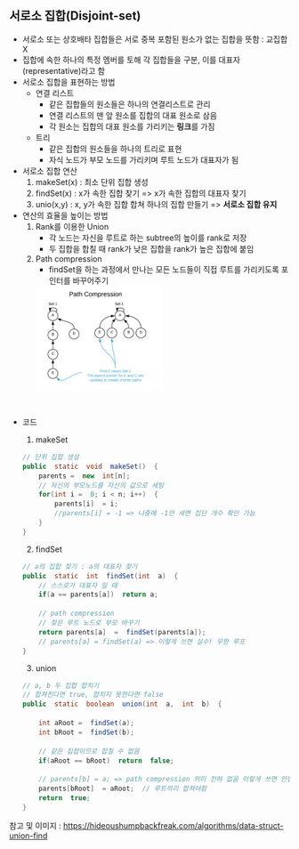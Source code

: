 ﻿## 서로소 집합(Disjoint-set)
- 서로소 또는 상호배타 집합들은 서로 중복 포함된 원소가 없는 집합을 뜻함 : 교집합 X
- 집합에 속한 하나의 특정 멤버를 토해 각 집합들을 구분, 이를 대표자(representative)라고 함
- 서로소 집합을 표현하는 방법
	- 연결 리스트
		- 같은 집합들의 원소들은 하나의 연결리스트로 관리
		- 연결 리스트의 맨 앞 원소를 집합의 대표 원소로 삼음
		- 각 원소는 집합의 대표 원소를 가리키는 **링크**를 가짐
	- 트리
		- 같은 집합의 원소들을 하나의 트리로 표현
		- 자식 노드가 부모 노드를 가리키며 루트 노드가 대표자가 됨 
- 서로소 집합 연산
	1. makeSet(x) : 최소 단위 집합 생성
	2. findSet(x) : x가 속한 집합 찾기 => x가 속한 집합의 대표자 찾기
	3. unio(x,y) : x, y가 속한 집합 합쳐 하나의 집합 만들기 => **서로소 집합 유지**
- 연산의 효율을 높이는 방법
	1. Rank를 이용한 Union
		- 각 노드는 자신을 루트로 하는 subtree의 높이를 rank로 저장
		- 두 집합을 합칠 때 rank가 낮은 집합을 rank가 높은 집합에 붙임
	2. Path compression
		- findSet을 하는 과정에서 만나는 모든 노드들이 직접 루트를 가리키도록 포인터를 바꾸어주기
		<img src="img/unionfind_1.jpg" width="50%" height="50%">
<br/> 
  
- 코드
	1. makeSet
	```java
	// 단위 집합 생성
	public  static  void  makeSet()  {
		parents =  new  int[n];
		// 자신의 부모노드를 자신의 값으로 세팅
		for(int i =  0; i < n; i++)  {
			parents[i]  = i;
			//parents[i] = -1 => 나중에 -1만 새면 집단 개수 확인 가능
		}
	}
	```
	
	2. findSet
	```java
	// a의 집합 찾기 : a의 대표자 찾기
	public  static  int  findSet(int  a)  {
		// 스스로가 대표자 일 때
		if(a == parents[a])  return a;
		
		// path compression
		// 찾은 루트 노드로 부모 바꾸기
		return parents[a]  =  findSet(parents[a]);
		// parents[a] = findSet(a) => 이렇게 쓰면 실수! 무한 루프
	}
	```
	3. union
	```java
	// a, b 두 집합 합치기
	// 합쳐진다면 true, 합치지 못한다면 false
	public  static  boolean  union(int  a,  int  b)  {

		int aRoot =  findSet(a);
		int bRoot =  findSet(b);

		// 같은 집합이므로 합칠 수 없음
		if(aRoot == bRoot)  return  false;
		
		// parents[b] = a; => path compression 의미 전혀 없음 이렇게 쓰면 안됨
		parents[bRoot]  = aRoot;  // 루트끼리 합쳐야함
		return  true;
	}
	```


참고 및 이미지 : 
https://hideoushumpbackfreak.com/algorithms/data-struct-union-find
